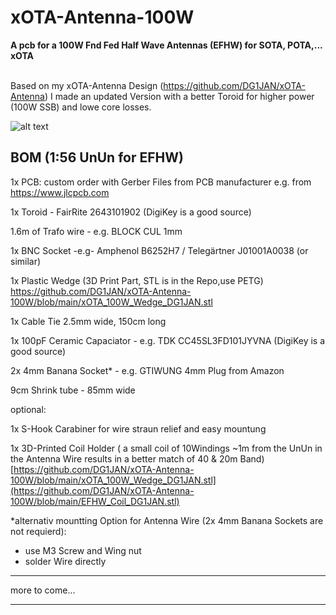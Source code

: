 # xOTA-Antenna-100W
**A pcb for a 100W Fnd Fed Half Wave Antennas (EFHW) for SOTA, POTA,... xOTA** <br /><br />

Based on my xOTA-Antenna Design (https://github.com/DG1JAN/xOTA-Antenna) I made an updated Version with a better Toroid for higher power (100W SSB) and lowe core losses.

![alt text](https://github.com/DG1JAN/xOTA-Antenna-100W/blob/main/xOTA100W.jpg)


## BOM (1:56 UnUn for EFHW)
1x PCB: custom order with Gerber Files from PCB manufacturer e.g. from https://www.jlcpcb.com 

1x Toroid - FairRite 2643101902 (DigiKey is a good source)

1.6m of Trafo wire - e.g. BLOCK	CUL 1mm

1x BNC Socket -e.g-  Amphenol B6252H7 / Telegärtner J01001A0038 (or similar) 

1x Plastic Wedge (3D Print Part, STL is in the Repo,use PETG) https://github.com/DG1JAN/xOTA-Antenna-100W/blob/main/xOTA_100W_Wedge_DG1JAN.stl

1x Cable Tie 2.5mm wide, 150cm long

1x 100pF  Ceramic Capaciator - e.g. TDK CC45SL3FD101JYVNA (DigiKey is a good source)

2x 4mm Banana Socket* - e.g.	GTIWUNG	4mm Plug from Amazon

9cm Shrink tube - 85mm wide


optional:

1x S-Hook Carabiner for wire straun relief and easy mountung

1x 3D-Printed Coil Holder ( a small coil of 10Windings ~1m from the UnUn in the Antenna Wire results in a better match of 40 & 20m Band) [https://github.com/DG1JAN/xOTA-Antenna-100W/blob/main/xOTA_100W_Wedge_DG1JAN.stl](https://github.com/DG1JAN/xOTA-Antenna-100W/blob/main/EFHW_Coil_DG1JAN.stl)

*alternativ mountting Option for Antenna Wire (2x 4mm Banana Sockets are not requierd):
- use M3 Screw and Wing nut
- solder Wire directly


****

more to come...
****



